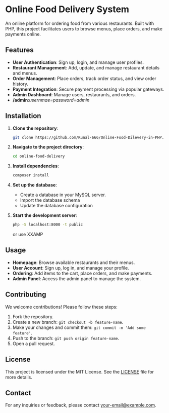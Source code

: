 # Online Food Delivery System

An online platform for ordering food from various restaurants. Built with PHP, this project facilitates users to browse menus, place orders, and make payments online.

## Features

- **User Authentication**: Sign up, login, and manage user profiles.
- **Restaurant Management**: Add, update, and manage restaurant details and menus.
- **Order Management**: Place orders, track order status, and view order history.
- **Payment Integration**: Secure payment processing via popular gateways.
- **Admin Dashboard**: Manage users, restaurants, and orders.
- **/admin**:*usernmae=password=admin*

## Installation

1. **Clone the repository**:
    ```bash
    git clone https://github.com/Kunal-666/Online-Food-Dilevery-in-PHP.git
    ```
2. **Navigate to the project directory**:
    ```bash
    cd online-food-delivery
    ```
3. **Install dependencies**:
    ```bash
    composer install
    ```
4. **Set up the database**:
    - Create a database in your MySQL server.
    - Import the database schema 
    - Update the database configuration 

5. **Start the development server**:
    ```bash
    php -S localhost:8000 -t public
    ```
    or
   use XXAMP

## Usage

- **Homepage**: Browse available restaurants and their menus.
- **User Account**: Sign up, log in, and manage your profile.
- **Ordering**: Add items to the cart, place orders, and make payments.
- **Admin Panel**: Access the admin panel to manage the system.


## Contributing

We welcome contributions! Please follow these steps:

1. Fork the repository.
2. Create a new branch: `git checkout -b feature-name`.
3. Make your changes and commit them: `git commit -m 'Add some feature'`.
4. Push to the branch: `git push origin feature-name`.
5. Open a pull request.

## License

This project is licensed under the MIT License. See the [LICENSE](LICENSE) file for more details.

## Contact

For any inquiries or feedback, please contact [your-email@example.com](mailto:your-email@example.com).

